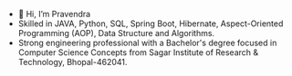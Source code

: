 - 👋 Hi, I’m Pravendra
- Skilled in JAVA, Python, SQL, Spring Boot, Hibernate, Aspect-Oriented Programming (AOP), Data Structure and Algorithms.
- Strong engineering professional with a Bachelor's degree focused in Computer Science Concepts from Sagar Institute of Research & Technology, Bhopal-462041.

<!---
Pravendra5/Pravendra5 is a ✨ special ✨ repository because its `README.md` (this file) appears on your GitHub profile.
You can click the Preview link to take a look at your changes.
--->
